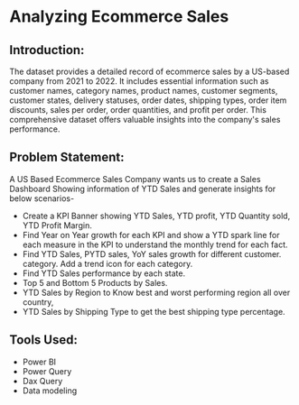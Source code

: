 # Analyzing Ecommerce Sales
## Introduction:
The dataset provides a detailed record of ecommerce sales by a US-based company 
from 2021 to 2022. It includes essential information such as customer names, category names, product names, customer segments, customer states, delivery statuses, order dates, shipping types, order item discounts, sales per order, order quantities, and profit per order. This comprehensive dataset offers valuable insights into the company's sales performance.
## Problem Statement:
A US Based Ecommerce Sales Company wants  us to create a Sales Dashboard Showing 
information of YTD Sales and generate insights for below scenarios-
* Create a KPI Banner showing YTD Sales, YTD profit, YTD Quantity sold, YTD Profit Margin.
* Find  Year on Year growth for each KPI and show a YTD spark line for each measure in the KPI to understand the monthly trend for each fact.
* Find YTD Sales, PYTD sales, YoY sales growth for different customer. category. Add a trend icon for each category.
* Find YTD Sales performance by each state.
* Top 5 and Bottom 5 Products by Sales.
* YTD Sales by Region to Know best and worst performing region all over country,
* YTD Sales by Shipping Type to get the best shipping type percentage.
## Tools Used:
* Power BI
* Power Query
* Dax Query
* Data modeling
